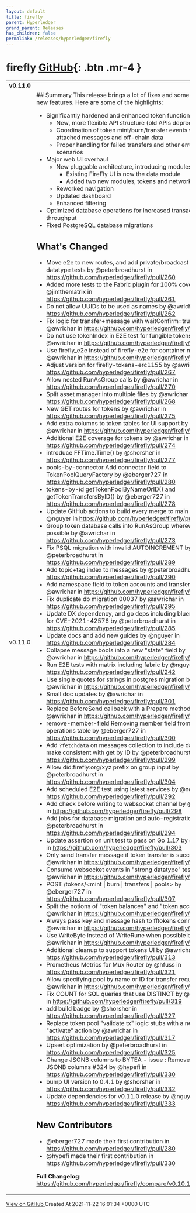 ```yaml
---
layout: default
title: firefly
parent: Hyperledger
grand_parent: Releases
has_children: false
permalink: /releases/hyperledger/firefly
---
```


# firefly <span class="fs-3 right-align">[GitHub](https://github.com/hyperledger/firefly){: .btn .mr-4 }</span>


<div>
    <table>
        <tr>
            <td colspan="2">
                <b>
                    v0.11.0
                </b>
            </td>
        </tr>
        <tr>
            <td>
                <span class="chip">
                    v0.11.0
                </span>
            </td>
            <td>
                ## Summary
This release brings a lot of fixes and some exciting new features. Here are some of the highlights:

- Significantly hardened and enhanced token functionality
  - New, more flexible API structure (old APIs deprecated)
  - Coordination of token mint/burn/transfer events with attached messages and off-chain data
  - Proper handling for failed transfers and other error scenarios
- Major web UI overhaul
   - New pluggable architecture, introducing modules
     - Existing FireFly UI is now the data  module
     - Added two new modules, tokens and network-map
  - Reworked navigation
  - Updated dashboard
  - Enhanced filtering
- Optimized database operations for increased transactional throughput
- Fixed PostgreSQL database migrations

## What's Changed
* Move e2e to new routes, and add private/broadcast strong datatype tests by @peterbroadhurst in https://github.com/hyperledger/firefly/pull/260
* Added more tests to the Fabric plugin for 100% coverage by @jimthematrix in https://github.com/hyperledger/firefly/pull/261
* Do not allow UUIDs to be used as names by @awrichar in https://github.com/hyperledger/firefly/pull/262
* Fix logic for transfer+message with waitConfirm=true by @awrichar in https://github.com/hyperledger/firefly/pull/258
* Do not use tokenIndex in E2E test for fungible tokens by @awrichar in https://github.com/hyperledger/firefly/pull/264
* Use firefly_e2e instead of firefly-e2e for container names by @awrichar in https://github.com/hyperledger/firefly/pull/266
* Adjust version for firefly-tokens-erc1155 by @awrichar in https://github.com/hyperledger/firefly/pull/267
* Allow nested RunAsGroup calls by @awrichar in https://github.com/hyperledger/firefly/pull/270
* Split asset manager into multiple files by @awrichar in https://github.com/hyperledger/firefly/pull/268
* New GET routes for tokens by @awrichar in https://github.com/hyperledger/firefly/pull/275
* Add extra columns to token tables for UI support by @awrichar in https://github.com/hyperledger/firefly/pull/276
* Additional E2E coverage for tokens by @awrichar in https://github.com/hyperledger/firefly/pull/274
* introduce FFTime.Time() by @shorsher in https://github.com/hyperledger/firefly/pull/277
* pools-by-connector Add connector field to TokenPoolQueryFactory by @eberger727 in https://github.com/hyperledger/firefly/pull/280
* tokens-by-id getTokenPoolByNameOrID() and getTokenTransfersByID() by @eberger727 in https://github.com/hyperledger/firefly/pull/278
* Update GitHub actions to build every merge to main by @nguyer in https://github.com/hyperledger/firefly/pull/286
* Group token database calls into RunAsGroup wherever possible by @awrichar in https://github.com/hyperledger/firefly/pull/273
* Fix PSQL migration with invalid AUTOINCREMENT by @peterbroadhurst in https://github.com/hyperledger/firefly/pull/289
* Add topic+tag index to messages by @peterbroadhurst in https://github.com/hyperledger/firefly/pull/290
* Add namespace field to token accounts and transfers by @awrichar in https://github.com/hyperledger/firefly/pull/287
* Fix duplicate db migration 00037 by @awrichar in https://github.com/hyperledger/firefly/pull/295
* Update DX dependency, and go deps including bluemonday for CVE-2021-42576 by @peterbroadhurst in https://github.com/hyperledger/firefly/pull/285
* Update docs and add new guides by @nguyer in https://github.com/hyperledger/firefly/pull/284
* Collapse message bools into a new "state" field by @awrichar in https://github.com/hyperledger/firefly/pull/296
* Run E2E tests with matrix including fabric by @nguyer in https://github.com/hyperledger/firefly/pull/242
* Use single quotes for strings in postgres migration by @awrichar in https://github.com/hyperledger/firefly/pull/302
* Small doc updates by @awrichar in https://github.com/hyperledger/firefly/pull/301
* Replace BeforeSend callback with a Prepare method by @awrichar in https://github.com/hyperledger/firefly/pull/283
* remove-member-field Removing member field from operations table by @eberger727 in https://github.com/hyperledger/firefly/pull/300
* Add `?fetchdata` on messages collection to include data, and make consistent with get by ID by @peterbroadhurst in https://github.com/hyperledger/firefly/pull/299
* Allow did:firefly:org/xyz prefix on group input by @peterbroadhurst in https://github.com/hyperledger/firefly/pull/304
* Add scheduled E2E test using latest services by @nguyer in https://github.com/hyperledger/firefly/pull/292
* Add check before writing to websocket channel by @nguyer in https://github.com/hyperledger/firefly/pull/298
* Add jobs for database migration and auto-registration by @peterbroadhurst in https://github.com/hyperledger/firefly/pull/294
* Update assertion on unit test to pass on Go 1.17 by @nguyer in https://github.com/hyperledger/firefly/pull/303
* Only send transfer message if token transfer is successful by @awrichar in https://github.com/hyperledger/firefly/pull/297
* Consume websocket events in "strong datatype" tests by @awrichar in https://github.com/hyperledger/firefly/pull/309
* POST /tokens/<mint | burn | transfers | pools> by @eberger727 in https://github.com/hyperledger/firefly/pull/307
* Split the notions of "token balances" and "token accounts" by @awrichar in https://github.com/hyperledger/firefly/pull/311
* Always pass key and message hash to fftokens connector by @awrichar in https://github.com/hyperledger/firefly/pull/305
* Use WriteByte instead of WriteRune when possible by @awrichar in https://github.com/hyperledger/firefly/pull/314
* Additional cleanup to support tokens UI by @awrichar in https://github.com/hyperledger/firefly/pull/313
* Prometheus Metrics for Mux Router by @hfuss in https://github.com/hyperledger/firefly/pull/321
* Allow specifying pool by name or ID for transfer requests by @awrichar in https://github.com/hyperledger/firefly/pull/320
* Fix COUNT for SQL queries that use DISTINCT by @awrichar in https://github.com/hyperledger/firefly/pull/319
* add build badge by @shorsher in https://github.com/hyperledger/firefly/pull/327
* Replace token pool "validate tx" logic stubs with a new "activate" action by @awrichar in https://github.com/hyperledger/firefly/pull/317
* Upsert optimization by @peterbroadhurst in https://github.com/hyperledger/firefly/pull/325
* Change JSONB columns to BYTEA - issue : Remove use of JSONB columns #324 by @hypefi in https://github.com/hyperledger/firefly/pull/330
* bump UI version to 0.4.1 by @shorsher in https://github.com/hyperledger/firefly/pull/332
* Update dependencies for v0.11.0 release by @nguyer in https://github.com/hyperledger/firefly/pull/333

## New Contributors
* @eberger727 made their first contribution in https://github.com/hyperledger/firefly/pull/280
* @hypefi made their first contribution in https://github.com/hyperledger/firefly/pull/330

**Full Changelog**: https://github.com/hyperledger/firefly/compare/v0.10.1...v0.11.0
            </td>
        </tr>
    </table>
    <a href="https://github.com/hyperledger/firefly/releases/tag/v0.11.0" class=".btn">
        View on GitHub
    </a>
    <span class="right-align">
        Created At 2021-11-22 16:01:34 +0000 UTC
    </span>
</div>

